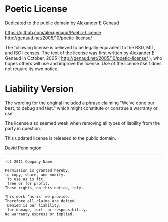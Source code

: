 Poetic License
==============
Dedicated to the public domain by Alexander E Genaud

https://github.com/alexgenaud/Poetic-License
http://genaud.net/2005/10/poetic-license/

The following license is believed to be legally equivalent to the BSD, MIT,
and ISC licenses. The text of the license was first written by Alexander E
Genaud in October, 2005 ( http://genaud.net/2005/10/poetic-license/ ),
who hopes others will use and improve the license. Use of the license itself
does not require its own notice.

Liability Version
=================

The wording for the original included a phrase claiming "We’ve done our best,
to debug and test." which might constitute or construe a warranty or use.

The license also seemed week when removing all types of liability from the party
in question.

This updated license is released to the public domain.

[David Pennington](http://davidpennington.me)

-------------------------------------

	(c) 2011 Company Name

	Permission is granted hereby,
	to copy, share, and modify.
	 To use as is fit,
	 free or for profit.
	These rights, on this notice, rely.

	This work ‘as-is’ we provide.
	Therefore all claims are defied.
	 Denied is our liability,
	 for damage, tort, or responsibility.
	No warranty express or implied.
